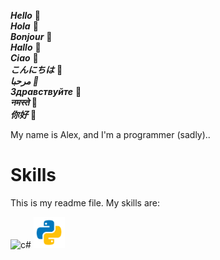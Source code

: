 ***Hello***            👋  
***Hola***             👋  
***Bonjour***          👋  
***Hallo***            👋  
***Ciao***             👋  
***こんにちは***        👋  
***مرحبا         👋***  
***Здравствуйте***     👋  
***नमस्ते***             👋  
***你好***              👋  


My name is Alex, and I'm a programmer (sadly)..


# Skills

This is my readme file. My skills are:

<p align="left">
  <img src="Icons/c#.svg" alt="c#" width="50" height="50"/>
  <img src="Icons/python.svg" alt="Python" width="50" height="50"/>
</p>
